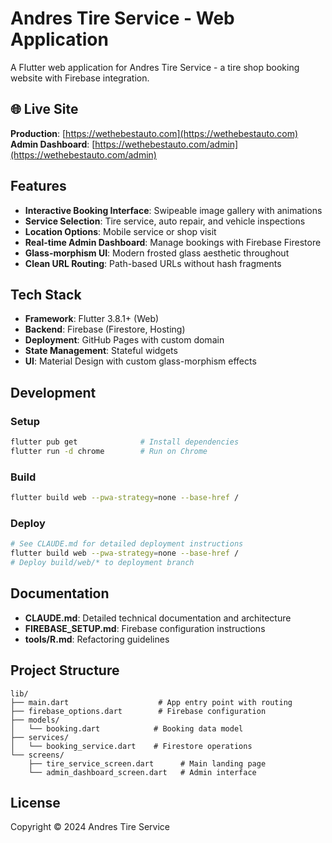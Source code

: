 # Andres Tire Service - Web Application

A Flutter web application for Andres Tire Service - a tire shop booking website with Firebase integration.

## 🌐 Live Site

**Production**: [https://wethebestauto.com](https://wethebestauto.com)
**Admin Dashboard**: [https://wethebestauto.com/admin](https://wethebestauto.com/admin)

## Features

- **Interactive Booking Interface**: Swipeable image gallery with animations
- **Service Selection**: Tire service, auto repair, and vehicle inspections
- **Location Options**: Mobile service or shop visit
- **Real-time Admin Dashboard**: Manage bookings with Firebase Firestore
- **Glass-morphism UI**: Modern frosted glass aesthetic throughout
- **Clean URL Routing**: Path-based URLs without hash fragments

## Tech Stack

- **Framework**: Flutter 3.8.1+ (Web)
- **Backend**: Firebase (Firestore, Hosting)
- **Deployment**: GitHub Pages with custom domain
- **State Management**: Stateful widgets
- **UI**: Material Design with custom glass-morphism effects

## Development

### Setup
```bash
flutter pub get              # Install dependencies
flutter run -d chrome        # Run on Chrome
```

### Build
```bash
flutter build web --pwa-strategy=none --base-href /
```

### Deploy
```bash
# See CLAUDE.md for detailed deployment instructions
flutter build web --pwa-strategy=none --base-href /
# Deploy build/web/* to deployment branch
```

## Documentation

- **CLAUDE.md**: Detailed technical documentation and architecture
- **FIREBASE_SETUP.md**: Firebase configuration instructions
- **tools/R.md**: Refactoring guidelines

## Project Structure

```
lib/
├── main.dart                    # App entry point with routing
├── firebase_options.dart        # Firebase configuration
├── models/
│   └── booking.dart            # Booking data model
├── services/
│   └── booking_service.dart    # Firestore operations
└── screens/
    ├── tire_service_screen.dart      # Main landing page
    └── admin_dashboard_screen.dart   # Admin interface
```

## License

Copyright © 2024 Andres Tire Service
